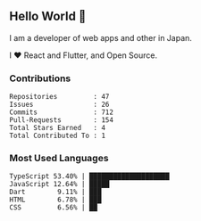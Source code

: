 ## Hello World 👋

I am a developer of web apps and other in Japan.

I ❤️ React and Flutter, and Open Source.

### Contributions

<!-- contributions start -->

    Repositories         : 47
    Issues               : 26
    Commits              : 712
    Pull-Requests        : 154
    Total Stars Earned   : 4
    Total Contributed To : 1

<!-- contributions end -->

### Most Used Languages

<!-- most-used-languages start -->

    TypeScript 53.40% | ████████████████████
    JavaScript 12.64% | █████
    Dart        9.11% | ███
    HTML        6.78% | ███
    CSS         6.56% | ██

<!-- most-used-languages end -->
